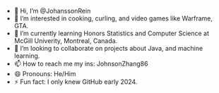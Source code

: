 - 👋 Hi, I’m @JohanssonRein
- 👀 I’m interested in cooking, curling, and video games like Warframe, GTA.
- 🌱 I’m currently learning Honors Statistics and Computer Science at McGill Univerity, Montreal, Canada.
- 💞️ I’m looking to collaborate on projects about Java, and machine learning.
- 📫 How to reach me my ins: JohnsonZhang86
- 😄 Pronouns: He/Him
- ⚡ Fun fact: I only knew GitHub early 2024.

<!---
JohanssonRein/JohanssonRein is a ✨ special ✨ repository because its `README.md` (this file) appears on your GitHub profile.
You can click the Preview link to take a look at your changes.
--->
